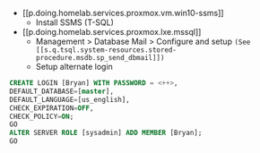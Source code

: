 
- [[p.doing.homelab.services.proxmox.vm.win10-ssms]]
  - Install SSMS (T-SQL)
- [[p.doing.homelab.services.proxmox.lxe.mssql]]
  - Management > Database Mail > Configure and setup `(See [[s.q.tsql.system-resources.stored-procedure.msdb.sp_send_dbmail]])`
  - Setup alternate login

```sql
CREATE LOGIN [Bryan] WITH PASSWORD = <++>, 
DEFAULT_DATABASE=[master], 
DEFAULT_LANGUAGE=[us_english], 
CHECK_EXPIRATION=OFF, 
CHECK_POLICY=ON;
GO
ALTER SERVER ROLE [sysadmin] ADD MEMBER [Bryan];
GO
```
